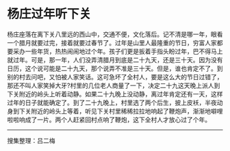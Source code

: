 # 杨庄过年听下关

杨庄座落在离下关八里远的西山中，交通不便，文化落后。记不清是哪一年，眼看一个腊月就要过完，接着就要过春节了。过年是山里人最隆重的节日，穷富人家都要采办一些年货，热热闹闹地过个年。孩子们更是扳着手指头盼过年，巴不得马上就过年。可是，那一年，人们没弄清腊月到底是二十九天，还是三十天。因为没有日历，这个说可能是二十九天，那个说弄不准是三十天。但是，谁也肯定不了。到别的村去问吧，又怕被人家笑话。这可急坏了全村人，要是这么大的节日过错了，那还不叫人家笑掉大牙?村里的几位老人商量了一下，决定二十九这天晚上派人到下关附近的岭头上听着动静。如果二十九晚上没动静，离过年肯定还有一天，这样过年的日子就能确定了。到了二十九晚上，村里选了两个后生，披上皮袄，半夜动身到下关附近的岭头上等着，听见下关村里稀稀拉拉地响起了鞭炮声，渐渐地噼哩啦啦响成了一片。两个人赶紧回村点响了鞭炮，这下全村人才放心过了个年。

---
搜集整理：吕二梅
